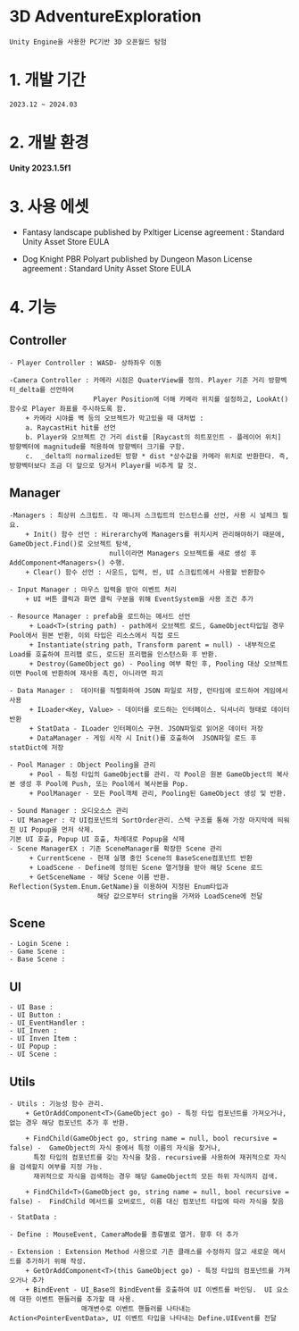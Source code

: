 # 3D AdventureExploration
    Unity Engine을 사용한 PC기반 3D 오픈월드 탐험

# 1. 개발 기간
    2023.12 ~ 2024.03

# 2. 개발 환경
**Unity 2023.1.5f1**

# 3. 사용 에셋
   - Fantasy landscape
     published by Pxltiger
     License agreement : Standard Unity Asset Store EULA

   - Dog Knight PBR Polyart
    published by Dungeon Mason
    License agreement : Standard Unity Asset Store EULA

# 4. 기능
  ##  Controller
    - Player Controller : WASD- 상하좌우 이동

    -Camera Controller : 카메라 시점은 QuaterView를 정의. Player 기준 거리 방향벡터_delta를 선언하여 
                         Player Position에 더해 카메라 위치를 설정하고, LookAt()함수로 Player 좌표를 주시하도록 함.
        + 카메라 시야를 벽 등의 오브젝트가 막고있을 때 대처법 : 
        a. RaycastHit hit를 선언
        b. Player와 오브젝트 간 거리 dist를 [Raycast의 히트포인트 - 플레이어 위치] 방향벡터에 magnitude를 적용하여 방향벡터 크기를 구함.
        c.  _delta의 normalized된 방향 * dist *상수값을 카메라 위치로 반환한다. 즉, 방향벡터보다 조금 더 앞으로 당겨서 Player를 비추게 할 것.
        
  ## Manager  
    -Managers : 최상위 스크립트. 각 매니저 스크립트의 인스턴스를 선언, 사용 시 널체크 필요. 
        + Init() 함수 선언 : Hirerarchy에 Managers를 위치시켜 관리해야하기 때문에, GameObject.Find()로 오브젝트 탐색, 
                             null이라면 Managers 오브젝트를 새로 생성 후 AddComponent<Managers>() 수행.
        + Clear() 함수 선언 : 사운드, 입력, 씬, UI 스크립트에서 사용할 반환함수

    - Input Manager : 마우스 입력을 받아 이벤트 처리
        + UI 버튼 클릭과 화면 클릭 구분을 위해 EventSystem을 사용 조건 추가
        
    - Resource Manager : prefab을 로드하는 메서드 선언
         + Load<T>(string path) - path에서 오브젝트 로드, GameObject타입일 경우 Pool에서 원본 반환, 이외 타입은 리소스에서 직접 로드
         + Instantiate(string path, Transform parent = null) - 내부적으로 Load를 호출하여 프리팹 로드, 로드된 프리팹을 인스턴스화 후 반환. 
         + Destroy(GameObject go) - Pooling 여부 확인 후, Pooling 대상 오브젝트이면 Pool에 반환하여 재사용 촉진, 아니라면 파괴

    - Data Manager :  데이터를 직렬화하여 JSON 파일로 저장, 런타임에 로드하여 게임에서 사용
         + ILoader<Key, Value> - 데이터를 로드하는 인터페이스. 딕셔너리 형태로 데이터 반환
         + StatData - ILoader 인터페이스 구현. JSON파일로 읽어온 데이터 저장
         + DataManager - 게임 시작 시 Init()를 호출하여  JSON파일 로드 후 statDict에 저장

    - Pool Manager : Object Pooling을 관리
         + Pool - 특정 타입의 GameObject를 관리. 각 Pool은 원본 GameObject의 복사본 생성 후 Pool에 Push, 또는 Pool에서 복사본을 Pop.
         + PoolManager - 모든 Pool객체 관리, Pooling된 GameObject 생성 및 반환.

    - Sound Manager : 오디오소스 관리
    - UI Manager : 각 UI컴포넌트의 SortOrder관리. 스택 구조를 통해 가장 마지막에 띄워진 UI Popup을 먼저 삭제.
    기본 UI 호출, Popup UI 호출, 차례대로 Popup을 삭제
    - Scene ManagerEX : 기존 SceneManager를 확장한 Scene 관리
         + CurrentScene - 현재 실행 중인 Scene의 BaseScene컴포넌트 반환
         + LoadScene - Define에 정의된 Scene 열거형을 받아 해당 Scene 로드
         + GetSceneName - 해당 Scene 이름 반환. Reflection(System.Enum.GetName)을 이용하여 지정된 Enum타입과 
                          해당 값으로부터 string을 가져와 LoadScene에 전달

  ## Scene
    - Login Scene : 
    - Game Scene : 
    - Base Scene : 

  ## UI
    - UI Base : 
    - UI Button :
    - UI_EventHandler : 
    - UI_Inven : 
    - UI Inven Item : 
    - UI Popup : 
    - UI Scene : 

  ## Utils
    - Utils : 기능성 함수 관리.
        + GetOrAddComponent<T>(GameObject go) - 특정 타입 컴포넌트를 가져오거나, 없는 경우 해당 컴포넌트 추가 후 반환.
        
        + FindChild(GameObject go, string name = null, bool recursive = false) -  GameObject의 자식 중에서 특정 이름의 자식을 찾거나, 
          특정 타입의 컴포넌트를 갖는 자식을 찾음. recursive를 사용하여 재귀적으로 자식을 검색할지 여부를 지정 가능.
          재귀적으로 자식을 검색하는 경우 해당 GameObject의 모든 하위 자식까지 검색.
          
        + FindChild<T>(GameObject go, string name = null, bool recursive = false) -  FindChild 메서드를 오버로드, 이름 대신 컴포넌트 타입에 따라 자식을 찾음

    - StatData : 

    - Define : MouseEvent, CameraMode를 종류별로 열거. 향후 더 추가

    - Extension : Extension Method 사용으로 기존 클래스를 수정하지 않고 새로운 메서드를 추가하기 위해 작성.
        + GetOrAddComponent<T>(this GameObject go) - 특정 타입의 컴포넌트를 가져오거나 추가
        + BindEvent - UI_Base의 BindEvent를 호출하여 UI 이벤트를 바인딩.  UI 요소에 대한 이벤트 핸들러를 추가할 때 사용.
                      매개변수로 이벤트 핸들러를 나타내는 Action<PointerEventData>, UI 이벤트 타입을 나타내는 Define.UIEvent를 전달
